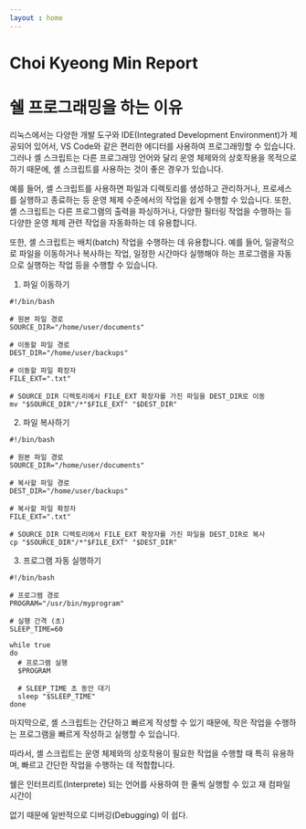 ```yaml
---
layout : home
---
```

# Choi Kyeong Min Report 
# 쉘 프로그래밍을 하는 이유

 리눅스에서는 다양한 개발 도구와 IDE(Integrated Development Environment)가 제공되어 있어서, VS Code와 같은 편리한 에디터를 사용하여 프로그래밍할 수 있습니다. 그러나 셸 스크립트는 다른 프로그래밍 언어와 달리 운영 체제와의 상호작용을 목적으로 하기 때문에, 셸 스크립트를 사용하는 것이 좋은 경우가 있습니다.

 예를 들어, 셸 스크립트를 사용하면 파일과 디렉토리를 생성하고 관리하거나, 프로세스를 실행하고 종료하는 등 운영 체제 수준에서의 작업을 쉽게 수행할 수 있습니다. 또한, 셸 스크립트는 다른 프로그램의 출력을 파싱하거나, 다양한 필터링 작업을 수행하는 등 다양한 운영 체제 관련 작업을 자동화하는 데 유용합니다.

 또한, 셸 스크립트는 배치(batch) 작업을 수행하는 데 유용합니다. 예를 들어, 일괄적으로 파일을 이동하거나 복사하는 작업, 일정한 시간마다 실행해야 하는 프로그램을 자동으로 실행하는 작업 등을 수행할 수 있습니다.

1. 파일 이동하기

```
#!/bin/bash

# 원본 파일 경로
SOURCE_DIR="/home/user/documents"

# 이동할 파일 경로
DEST_DIR="/home/user/backups"

# 이동할 파일 확장자
FILE_EXT=".txt"

# SOURCE_DIR 디렉토리에서 FILE_EXT 확장자를 가진 파일을 DEST_DIR로 이동
mv "$SOURCE_DIR"/*"$FILE_EXT" "$DEST_DIR"
```

2. 파일 복사하기

```
#!/bin/bash

# 원본 파일 경로
SOURCE_DIR="/home/user/documents"

# 복사할 파일 경로
DEST_DIR="/home/user/backups"

# 복사할 파일 확장자
FILE_EXT=".txt"

# SOURCE_DIR 디렉토리에서 FILE_EXT 확장자를 가진 파일을 DEST_DIR로 복사
cp "$SOURCE_DIR"/*"$FILE_EXT" "$DEST_DIR"
```

3. 프로그램 자동 실행하기

```
#!/bin/bash

# 프로그램 경로
PROGRAM="/usr/bin/myprogram"

# 실행 간격 (초)
SLEEP_TIME=60

while true
do
  # 프로그램 실행
  $PROGRAM
  
  # SLEEP_TIME 초 동안 대기
  sleep "$SLEEP_TIME"
done
```

마지막으로, 셸 스크립트는 간단하고 빠르게 작성할 수 있기 때문에, 작은 작업을 수행하는 프로그램을 빠르게 작성하고 실행할 수 있습니다.

따라서, 셸 스크립트는 운영 체제와의 상호작용이 필요한 작업을 수행할 때 특히 유용하며, 빠르고 간단한 작업을 수행하는 데 적합합니다.

쉘은 인터프리트(Interprete) 되는 언어를 사용하여 한 줄씩 실행할 수 있고 재 컴파일 시간이

없기 때문에 일반적으로 디버깅(Debugging) 이 쉽다.